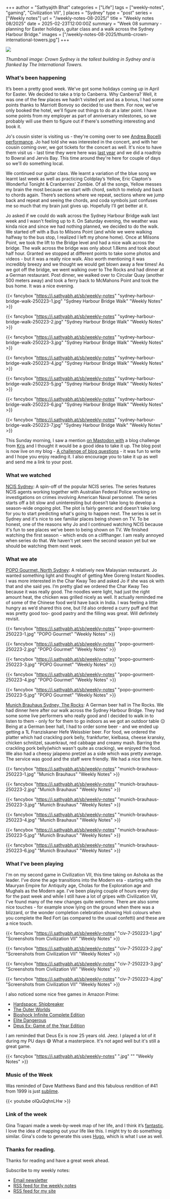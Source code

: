 +++
author = "Sathyajith Bhat"
categories = ["Life"]
tags = ["weekly-notes", "gaming", "Civilization VII", ]
places = "Sydney"
type = "post"
series = ["Weekly notes"]
url = "/weekly-notes-08-2025/"
title = "Weekly notes 08/2025"
date = 2025-02-23T12:00:00Z
summary = "Week 08 summary - planning for Easter holidays, guitar class and a walk across the Sydney Harbour Bridge."
images = ["/weekly-notes-08-2025/thumb-crown-international-towers.jpg"]
+++

![](thumb-crown-international-towers.jpg)

_Thumbnail image: Crown Sydney is the tallest building in Sydney and is flanked by The International Towers._

### What's been happening

It’s been a pretty good week. We've got some holidays coming up in April for Easter. We decided to take a trip to Canberra. Why Canberra? Well, it was one of the few places we hadn’t visited yet and as a bonus, I had some points thanks to Marriott Bonvoy so decided to use them. For now, we've only booked the hotel, we'll figure out things to do at a later point. I have some points from my employer as part of anniversary milestones, so we probably will use them to figure out if there's something interesting and book it.

Jo's cousin sister is visiting us - they're coming over to see [Andrea Bocelli performance](https://en.wikipedia.org/wiki/Andrea_Bocelli). Jo had told she was interested in the concert, and with her cousin coming over, we got tickets for the concert as well. It's nice to have them visit us - last time they were here was [last year](/weekly-notes-13-2024/) and we did a roadtrip to Bowral and Jervis Bay. This time around they're here for couple of days so we'll do something local.

We continued our guitar class. We learnt a variation of the blue song we learnt last week as well as practicing Coldplay’s Yellow, Eric Clapton's Wonderful Tonight & Cranberries' Zombie. Of all the songs, Yellow messes my brain the most because we start with chord, switch to melody and back to chords again. There’s sections where we repeat, sections where we jump back and repeat and seeing the chords, and coda symbols just confuses me so much that my brain just gives up. Hopefully I’ll get better at it.

Jo asked if we could do walk across the Sydney Harbour Bridge walk last week and I wasn't feeling up to it. On Saturday evening, the weather was kinda nice and since we had nothing planned, we decided to do the walk. We started off with a Bus to Milsons Point (and while we were walking halfway to the bus stop, I realized I left my phone home). Once at Milsons Point, we took the lift to the Bridge level and had a nice walk across the bridge. The walk across the bridge was only about 1.8kms and took about half hour. Granted we stopped at different points to take some photos and videos - but it was a really nice walk. Also worth mentioning it was incredibly breezy and we thought we would get blown away a few times! As we got off the bridge, we went walking over to The Rocks and had dinner at a German restaurant. Post dinner, we walked over to Circular Quay (another 500 meters away) and took a ferry back to McMahons Point and took the bus home. It was a nice evening.

  {{< fancybox "https://i.sathyabh.at/sb/weekly-notes" "sydney-harbour-bridge-walk-250223-1.jpg" "Sydney Harbour Bridge Walk" "Weekly Notes" >}}

  {{< fancybox "https://i.sathyabh.at/sb/weekly-notes" "sydney-harbour-bridge-walk-250223-2.jpg" "Sydney Harbour Bridge Walk" "Weekly Notes" >}}

  {{< fancybox "https://i.sathyabh.at/sb/weekly-notes" "sydney-harbour-bridge-walk-250223-3.jpg" "Sydney Harbour Bridge Walk" "Weekly Notes" >}}

  {{< fancybox "https://i.sathyabh.at/sb/weekly-notes" "sydney-harbour-bridge-walk-250223-4.jpg" "Sydney Harbour Bridge Walk" "Weekly Notes" >}}

  {{< fancybox "https://i.sathyabh.at/sb/weekly-notes" "sydney-harbour-bridge-walk-250223-5.jpg" "Sydney Harbour Bridge Walk" "Weekly Notes" >}}

  {{< fancybox "https://i.sathyabh.at/sb/weekly-notes" "sydney-harbour-bridge-walk-250223-6.jpg" "Sydney Harbour Bridge Walk" "Weekly Notes" >}}

  {{< fancybox "https://i.sathyabh.at/sb/weekly-notes" "sydney-harbour-bridge-walk-250223-7.jpg" "Sydney Harbour Bridge Walk" "Weekly Notes" >}}

This Sunday morning, I saw a mention [on Mastodon with](https://aus.social/@web_goddess/114045054750878262) a blog challenge from [Kris](https://www.web-goddess.org/archive/54805) and I thought it would be a good idea to take it up. The blog post is now live on my blog - [A challenge of blog questions](/blogging-challenge-blog-questions/) - it was fun to write and I hope you enjoy reading it. I also encourage you to take it up as well and send me a link to your post.

### What we watched

[NCIS Sydney](https://trakt.tv/shows/ncis-sydney): A spin-off of the popular NCIS series. The series features NCIS agents working together with Australian Federal Police working on investigations on crimes involving American Naval personnel. The series starts off a bit slow and uninteresting but doesn’t take long to develop a season-wide ongoing plot. The plot is fairly generic and doesn't take long for you to start predicting what's going to happen next. The series is set in Sydney and it's nice to see familiar places being shown on TV. To be honest, one of the reasons why Jo and I continued watching NCIS because it's fun to see places we've been to being shown on TV. We finished watching the first season - which ends on a cliffhanger. I am really annoyed when series do that. We haven't yet seen the second season yet but we should be watching them next week.

### What we ate

[POPO Gourmet, North Sydney](https://maps.app.goo.gl/crLLYfT64ejK8FVP9): A relatively new Malaysian restaurant. Jo wanted something light and thought of getting Mee Goreng Instant Noodles. I was more interested in the Char Kway Teo and asked Jo if she was ok with that and she said yes. I’m pretty glad we ordered the Char Kway Teo because it was really good. The noodles were light, had just the right amount heat, the chicken was grilled nicely as well. It actually reminded me of some of the Chinese food we’d have back in India. I was feeling a little hungry as we’d shared this one, but I’d also ordered a curry puff and that was pretty good too- good pastry and the filling was great. Will definitely revisit.

  {{< fancybox "https://i.sathyabh.at/sb/weekly-notes" "popo-gourment-250223-1.jpg" "POPO Gourmet" "Weekly Notes" >}}

  {{< fancybox "https://i.sathyabh.at/sb/weekly-notes" "popo-gourment-250223-2.jpg" "POPO Gourmet" "Weekly Notes" >}}

  {{< fancybox "https://i.sathyabh.at/sb/weekly-notes" "popo-gourment-250223-3.jpg" "POPO Gourmet" "Weekly Notes" >}}

  {{< fancybox "https://i.sathyabh.at/sb/weekly-notes" "popo-gourment-250223-4.jpg" "POPO Gourmet" "Weekly Notes" >}}

  {{< fancybox "https://i.sathyabh.at/sb/weekly-notes" "popo-gourment-250223-5.jpg" "POPO Gourmet" "Weekly Notes" >}}

[Munich Brauhaus Sydney, The Rocks](https://maps.app.goo.gl/5bBWuKDWwTnGKR5Y6): A German beer hall in The Rocks. We had dinner here after our walk across the Sydney Harbour Bridge. They had some some live performers who really good and I decided to walk in to listen to them - only for for them to go indoors as we got an outdoor table 😑 Being at a German beer hall, I had to order some beer - and we ended up getting a 1L Franziskaner Hefe Weissbier beer. For food, we ordered the platter which had crackling pork belly, frankfurter, kielbasa, cheese kransky, chicken
schnitzel, sauerkraut, red cabbage and creamy mash. Barring the crackling pork belly(which wasn't quite as cracking), we enjoyed the food. We also had a cheesy jalapeno pretzel as a side which was pretty average. The service was good and the staff were friendly. We had a nice time here.

  {{< fancybox "https://i.sathyabh.at/sb/weekly-notes" "munich-brauhaus-250223-1.jpg" "Munich Brauhaus" "Weekly Notes" >}}

  {{< fancybox "https://i.sathyabh.at/sb/weekly-notes" "munich-brauhaus-250223-2.jpg" "Munich Brauhaus" "Weekly Notes" >}}

  {{< fancybox "https://i.sathyabh.at/sb/weekly-notes" "munich-brauhaus-250223-3.jpg" "Munich Brauhaus" "Weekly Notes" >}}

  {{< fancybox "https://i.sathyabh.at/sb/weekly-notes" "munich-brauhaus-250223-4.jpg" "Munich Brauhaus" "Weekly Notes" >}}

  {{< fancybox "https://i.sathyabh.at/sb/weekly-notes" "munich-brauhaus-250223-5.jpg" "Munich Brauhaus" "Weekly Notes" >}}

  {{< fancybox "https://i.sathyabh.at/sb/weekly-notes" "munich-brauhaus-250223-6.jpg" "Munich Brauhaus" "Weekly Notes" >}}

### What I’ve been playing

I'm on my second game in Civilization VII, this time taking on Ashoka as the leader. I've done the age transitions into the Modern era - starting with the Mauryan Empire for Antiquity age, Cholas for the Exploration age and Mughals as the Modern age. I've been playing couple of hours every day for the past week and while I still have a lot of gripes with Civilization VII, I've found many of the new changes quite welcome. There are also some nice touches - for example snow lying on the ground when there was a blizzard, or the wonder completion celebration showing Holi colours when you complete the Red Fort (as compared to the usual confetti) and these are a nice touch.

  {{< fancybox "https://i.sathyabh.at/sb/weekly-notes" "civ-7-250223-1.jpg" "Screenshots from Civilization VII" "Weekly Notes" >}}

  {{< fancybox "https://i.sathyabh.at/sb/weekly-notes" "civ-7-250223-2.jpg" "Screenshots from Civilization VII" "Weekly Notes" >}}

  {{< fancybox "https://i.sathyabh.at/sb/weekly-notes" "civ-7-250223-3.jpg" "Screenshots from Civilization VII" "Weekly Notes" >}}

  {{< fancybox "https://i.sathyabh.at/sb/weekly-notes" "civ-7-250223-4.jpg" "Screenshots from Civilization VII" "Weekly Notes" >}}

I also noticed some nice free games in Amazon Prime:

- [Hardspace: Shipbreaker](https://gaming.amazon.com/hardspace-shipbreaker-epic/dp/amzn1.pg.item.ed98da68-f035-4553-96ab-1049277a5751?ingress=amzn)
- [The Outer Worlds](https://gaming.amazon.com/the-outer-worlds-gog/dp/amzn1.pg.item.538ee4d5-dbf8-48d9-a835-44062e2acec0?ingress=amzn)
- [Bioshock Infinite Complete Edition](https://gaming.amazon.com/bioshock-infinite-complete-edition-gog/dp/amzn1.pg.item.f69e4c99-25ab-43d9-9ad8-393c9f19eb1e?ingress=amzn)
- [Elite Dangerous](https://gaming.amazon.com/elite-dangerous-epic/dp/amzn1.pg.item.26dc4db5-9ad6-4a58-bd73-276adf5411bb?ingress=amzn)
- [Deus Ex: Game of the Year Edition](https://gaming.amazon.com/deus-ex-game-of-the-year-edition-gog/dp/amzn1.pg.item.ccd55f15-26b4-4e82-9531-af85e40a4045?ingress=amzn)

I am reminded that Deus Ex is now 25 years old. Jeez. I played a lot of it during my PU days 😅 What a masterpiece. It's not aged well but it's still a great game.

{{< fancybox "https://i.sathyabh.at/sb/weekly-notes" ".jpg" "" "Weekly Notes" >}}

### Music of the Week

Was reminded of Dave Matthews Band and this fabulous rendition of #41 from 1999 is just [sublime](https://www.youtube.com/watch?v=oIQuQqhnLHw).

{{< youtube oIQuQqhnLHw >}}

### Link of the week

Gina Trapani made a week-by-week map of her life, and I think it’s [fantastic](https://weeks.ginatrapani.org/). I love the idea of mapping out your life like this. I might try to do something similar. Gina's code to generate this uses [Hugo](https://github.com/ginatrapani/life-in-weeks), which is what I use as well.

### Thanks for reading.

Thanks for reading and have a great week ahead.

Subscribe to my weekly notes:

- [Email newsletter](https://sathyabhat.substack.com/)
- [RSS feed for the weekly notes](https://sathyabh.at/series/weekly-notes/index.xml)
- [RSS feed for my site](https://sathyabh.at/index.xml)
